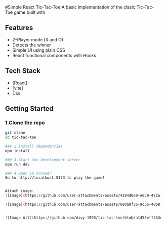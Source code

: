 #Simple React Tic-Tac-Toe
A basic implementation of the clasic Tic-Tac-Toe game built with 

## Features
- 2-Player mode (X and O)
- Detects the winner
- Simple UI using plain CSS
- React functional components with Hooks

## Tech Stack
- [React]
- [vite]
- Css

## Getting Started

### 1.Clone the repo
``` bash
git clone
cd tic-tac-toe

### 2.Install dependencies
npm install

### 3.Start the development server
npm run dev

### 4.Open in browser
Go to http://localhost:5173 to play the game!


Attach image:
![Image](https://github.com/user-attachments/assets/4294d6a9-e6c9-472a-8aea-11da4235ed7b)

![Image](https://github.com/user-attachments/assets/08da0f36-9c35-40b8-a7e5-63941e17b451)


![Image Alt](https://github.com/divy-1998/tic-tac-toe/blob/a1455eff434d87d34c9db6f9221ca65c8ee33226/Screenshot%202023-07-31%20145507.png)
